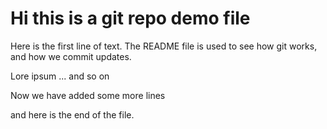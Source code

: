 # Hi this is a git repo demo file

Here is the first line of text. The README file is used to see how git works, and how we commit updates.


Lore ipsum ... and so on

Now we have added some more lines



and here is the end of the file.


